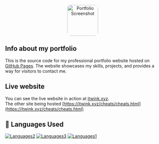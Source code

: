 <p align="center">
  <img src="https://avatars.githubusercontent.com/u/150291133" alt="Portfolio Screenshot" width="100" style="border-radius: 10px;" />
</p>

## Info about my portfolio

This is the source code for my professional portfolio website hosted on [GitHub Pages](https://pages.github.com/). The website showcases my skills, projects, and provides a way for visitors to contact me.

## Live website
You can see the live website in action at [itwink.xyz](https://itwink.xyz/). <br>
The other site being hosted [https://itwink.xyz/cheats/cheats.html](https://itwink.xyz/cheats/cheats.html)

## 📕 Languages Used


[![Languages2](https://img.shields.io/badge/-HTML-blue)]()
[![Languages3](https://img.shields.io/badge/-CSS-brightgreen)]()
[![Languages1](https://img.shields.io/badge/-JS-orange)]()

